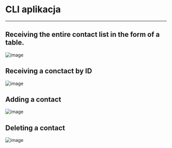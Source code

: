 # CLI aplikacja

---

## Receiving the entire contact list in the form of a table.

![image](https://github.com/SylviaStachera/goit-node-hw-01/assets/113374423/fe120a4b-8dd4-4d3a-b2b8-902cfa3b1b28)

## Receiving a conctact by ID

![image](https://github.com/SylviaStachera/goit-node-hw-01/assets/113374423/5d8f3160-1861-4118-bcd2-282f0dd3fce7)

## Adding a contact

![image](https://github.com/SylviaStachera/goit-node-hw-01/assets/113374423/f3cc5ec9-331c-4b91-8634-6bcbc1ea7873)

## Deleting a contact

![image](https://github.com/SylviaStachera/goit-node-hw-01/assets/113374423/a2c0355c-dafc-44cb-a8dd-989f2691264f)
